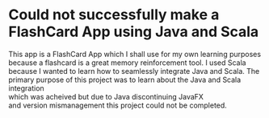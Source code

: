 # Could not successfully make a FlashCard App using Java and Scala
This app is a FlashCard App which I shall use for my own learning purposes  
because a flashcard is a great memory reinforcement tool.
I used Scala because I wanted to learn how to seamlessly integrate Java and Scala.
The primary purpose of this project was to learn about the Java and Scala integration  
which was acheived but due to Java discontinuing JavaFX  
and version mismanagement this project could not be completed.
